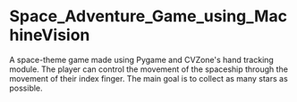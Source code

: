 # Space_Adventure_Game_using_MachineVision
A space-theme game made using Pygame and CVZone's hand tracking module. The player can control the movement of the spaceship through the movement of their index finger. The main goal is to collect as many stars as possible.
